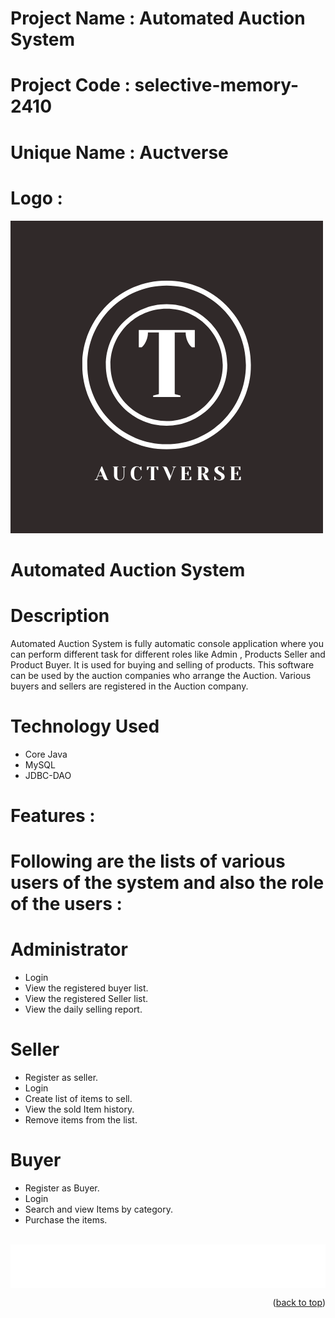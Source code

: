 <a name="readme-top"></a>

# Project Name : Automated Auction System
# Project Code : selective-memory-2410
# Unique Name : Auctverse
# Logo : 

![App Screenshot](https://github.com/IInnffiinniittyy/AutomatedAuctionSystem/blob/main/AutomatedAuctionSystem/AUCTVERSE-LOGO.png)

# Automated Auction System

# Description
Automated Auction System is fully automatic console application where you can perform different task for different roles like Admin , Products Seller and Product Buyer. It is used for buying and selling of products. This software can be used by the auction companies who arrange the Auction. Various buyers and sellers are registered in the Auction company. 

# Technology Used
- Core Java
- MySQL 
- JDBC-DAO

# Features :
# Following are the lists of various users of the system and also the role of the users :

# Administrator
- Login
- View the registered buyer list.
- View the registered Seller list.
- View the daily selling report.

# Seller
- Register as seller.
- Login
- Create list of items to sell.
- View the sold Item history.
- Remove items from the list.

# Buyer
- Register as Buyer.
- Login
- Search and view Items by category.
- Purchase the items.

<code>
<a target="_blank" rel="noopener noreferrer" href="https://github.com/Kushal997-das/Kushal997-das/blob/master/Profile%20generator/marquee.svg"><img align="center" height="70" alt="Thanks" width="100%" src="https://github.com/Kushal997-das/Kushal997-das/raw/master/Profile%20generator/marquee.svg" style="max-width: 100%;"></a>
</code>

<p align="right">(<a href="#readme-top">back to top</a>)</p>
